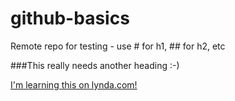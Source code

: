 # github-basics
Remote repo for testing - use # for h1, ## for h2, etc

###This really needs another heading :-)

[I'm learning this on lynda.com!](http://www.lynda.com)
